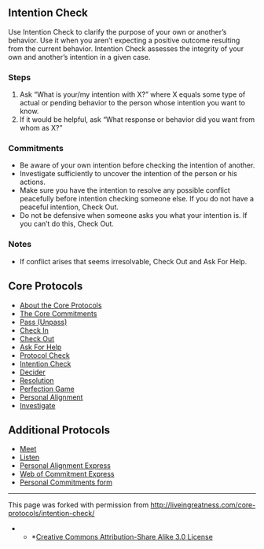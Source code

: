 ## Intention Check

Use Intention Check to clarify the purpose of your own or another’s behavior. Use it when you aren’t expecting a positive outcome resulting from the current behavior. Intention Check assesses the integrity of your own and another’s intention in a given case.

### Steps

1. Ask “What is your/my intention with X?” where X equals some type of actual or pending behavior to the person whose intention you want to know.
2. If it would be helpful, ask “What response or behavior did you want from whom as X?”

### Commitments

* Be aware of your own intention before checking the intention of another.
* Investigate sufficiently to uncover the intention of the person or his actions.
* Make sure you have the intention to resolve any possible conflict peacefully before intention checking someone else. If you do not have a peaceful intention, Check Out.
* Do not be defensive when someone asks you what your intention is. If you can’t do this, Check Out.

### Notes

* If conflict arises that seems irresolvable, Check Out and Ask For Help.

## Core Protocols

<ul id="menu-the-core-protocols" class="menu">
<li id="menu-item-84" class="menu-item menu-item-type-post_type menu-item-object-page current-page-ancestor current-page-parent menu-item-84"><a href="-core-protocols-">About the Core Protocols</a></li>
<li id="menu-item-95" class="menu-item menu-item-type-post_type menu-item-object-page menu-item-95"><a href="-core-protocols-the-core-commitments-">The Core Commitments</a></li>
<li id="menu-item-90" class="menu-item menu-item-type-post_type menu-item-object-page menu-item-90"><a href="-core-protocols-pass-unpass-">Pass (Unpass)</a></li>
<li id="menu-item-85" class="menu-item menu-item-type-post_type menu-item-object-page menu-item-85"><a href="-core-protocols-check-in-">Check In</a></li>
<li id="menu-item-86" class="menu-item menu-item-type-post_type menu-item-object-page menu-item-86"><a href="-core-protocols-check-out-">Check Out</a></li>
<li id="menu-item-97" class="menu-item menu-item-type-post_type menu-item-object-page menu-item-97"><a href="-core-protocols-ask-for-help-">Ask For Help</a></li>
<li id="menu-item-93" class="menu-item menu-item-type-post_type menu-item-object-page menu-item-93"><a href="-core-protocols-protocol-check-">Protocol Check</a></li>
<li id="menu-item-88" class="menu-item menu-item-type-post_type menu-item-object-page current-menu-item page_item page-item-39 current_page_item menu-item-88"><a href="-core-protocols-intention-check-">Intention Check</a></li>
<li id="menu-item-87" class="menu-item menu-item-type-post_type menu-item-object-page menu-item-87"><a href="-core-protocols-decider-">Decider</a></li>
<li id="menu-item-94" class="menu-item menu-item-type-post_type menu-item-object-page menu-item-94"><a href="-core-protocols-resolution-">Resolution</a></li>
<li id="menu-item-91" class="menu-item menu-item-type-post_type menu-item-object-page menu-item-91"><a href="-core-protocols-perfection-game-">Perfection Game</a></li>
<li id="menu-item-92" class="menu-item menu-item-type-post_type menu-item-object-page menu-item-92"><a href="-core-protocols-personal-alignment-">Personal Alignment</a></li>
<li id="menu-item-89" class="menu-item menu-item-type-post_type menu-item-object-page menu-item-89"><a href="-core-protocols-investigate-">Investigate</a></li>
</ul>

## Additional Protocols

<ul id="menu-additional-protocols" class="menu">
<li id="menu-item-146" class="menu-item menu-item-type-post_type menu-item-object-page menu-item-146"><a href="-additional-protocols-meet-">Meet</a></li>
<li id="menu-item-147" class="menu-item menu-item-type-post_type menu-item-object-page menu-item-147"><a href="http://liveingreatness.com/additional-protocols/listen/">Listen</a></li>
<li id="menu-item-278" class="menu-item menu-item-type-post_type menu-item-object-page menu-item-278"><a href="http://liveingreatness.com/additional-protocols/personal-alignment-express/">Personal Alignment Express</a></li>
<li id="menu-item-277" class="menu-item menu-item-type-post_type menu-item-object-page menu-item-277"><a href="http://liveingreatness.com/additional-protocols/web-of-commitment-express/">Web of Commitment Express</a></li>
<li id="menu-item-284" class="menu-item menu-item-type-post_type menu-item-object-page menu-item-284"><a href="-additional-protocols-personal-commitments-form-">Personal Commitments form</a></li>
</ul>

* * *

This page was forked with permission from <a href="http://liveingreatness.com/core-protocols/intention-check/" target="_blank">http://liveingreatness.com/core-protocols/intention-check/</a>

* * *[Creative Commons Attribution-Share Alike 3.0 License](http://creativecommons.org/licenses/by-sa/3.0/us/)